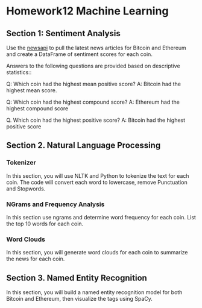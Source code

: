 # Homework12 Machine Learning

## Section 1: Sentiment Analysis

Use the [newsapi](https://newsapi.org/) to pull the latest news articles for Bitcoin and Ethereum and create a DataFrame of sentiment scores for each coin.

Answers to the following questions are provided based on descriptive statistics::

Q: Which coin had the highest mean positive score?
A: Bitcoin had the highest mean score.

Q: Which coin had the highest compound score?
A: Ethereum had the highest compound score

Q. Which coin had the highest positive score?
A: Bitcoin had the highest positive score

## Section 2. Natural Language Processing

###   Tokenizer

In this section, you will use NLTK and Python to tokenize the text for each coin. The code will convert each word to lowercase, remove Punctuation and Stopwords.

### NGrams and Frequency Analysis

In this section use ngrams and determine word frequency for each coin. List the top 10 words for each coin. 

### Word Clouds

In this section, you will generate word clouds for each coin to summarize the news for each coin.

## Section 3. Named Entity Recognition

In this section, you will build a named entity recognition model for both Bitcoin and Ethereum, then visualize the tags using SpaCy.